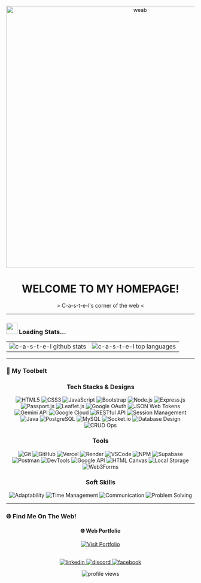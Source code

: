 <!-- 
  Hey! Welcome to my source code.
  This README is inspired by the Geocities / Y2K web aesthetic.
  Feel free to use it for your own page! :)
-->

<p align="center">
  
  <img src="https://media3.giphy.com/media/v1.Y2lkPTc5MGI3NjExbHd5eDFhbGFkM2p0bGtubnR1ZWlueXZtZXMzMmh4ejNsdW93NnpuZCZlcD12MV9pbnRlcm5hbF9naWZfYnlfaWQmY3Q9Zw/ckr4W2ppxPBeIF8dx4/giphy.gif" width="700" alt="weab">
</p>

<div id="header" align="center">
 <!-- <img src="https://media0.giphy.com/media/v1.Y2lkPTc5MGI3NjExMWdqY252YWFubG4yam9xcjRwZnBxMDlsMHhxbTZpZTZmdG0wc3YweSZlcD12MV9pbnRlcm5hbF9naWZfYnlfaWQmY3Q9Zw/ALV9PKDjbZvAVlMnT0/giphy.gif" width="100"/> --!>
  
  <h1>
    WELCOME TO MY HOMEPAGE!
  </h1>
  <p>
    > C-a-s-t-e-l's corner of the web <
  </p>
</div>

---

### <img src="https://media.giphy.com/media/WUlplcMpOCEmTGBtBW/giphy.gif" width="30"> Loading Stats...


<table align="center">
  <tr>
    <td valign="top">
      <img src="https://github-readme-stats.vercel.app/api?username=C-a-s-t-e-l&show_icons=true&locale=en&theme=synthwave&line_height=27" alt="c-a-s-t-e-l github stats" />
    </td>
    <td valign="top">
      <img src="https://github-readme-stats.vercel.app/api/top-langs?username=C-a-s-t-e-l&show_icons=true&locale=en&layout=compact&theme=synthwave" alt="c-a-s-t-e-l top languages" />
    </td>
  </tr>
</table>

---

### 💾 My Toolbelt

<h3 align="center">Tech Stacks & Designs</h3>
<p align="center">
  <img src="https://img.shields.io/badge/HTML-E34F26?style=for-the-badge&logo=html5&logoColor=white" alt="HTML5"/>
  <img src="https://img.shields.io/badge/CSS-1572B6?style=for-the-badge&logo=css3&logoColor=white" alt="CSS3"/>
  <img src="https://img.shields.io/badge/JavaScript-F7DF1E?style=for-the-badge&logo=javascript&logoColor=black" alt="JavaScript"/>
  <img src="https://img.shields.io/badge/Bootstrap-7952B3?style=for-the-badge&logo=bootstrap&logoColor=white" alt="Bootstrap"/>
  <img src="https://img.shields.io/badge/Node.js-339933?style=for-the-badge&logo=node.js&logoColor=white" alt="Node.js"/>
  <img src="https://img.shields.io/badge/Express.js-000000?style=for-the-badge&logo=express&logoColor=white" alt="Express.js"/>
  <img src="https://img.shields.io/badge/Passport.js-34E27A?style=for-the-badge&logo=passport&logoColor=white" alt="Passport.js"/>
  <img src="https://img.shields.io/badge/Leaflet.js-199900?style=for-the-badge&logo=leaflet&logoColor=white" alt="Leaflet.js"/>
  <img src="https://img.shields.io/badge/Google%20OAuth-4285F4?style=for-the-badge&logo=google&logoColor=white" alt="Google OAuth"/>
  <img src="https://img.shields.io/badge/JSON%20Web%20Tokens-000000?style=for-the-badge&logo=jsonwebtokens&logoColor=white" alt="JSON Web Tokens"/>
  <img src="https://img.shields.io/badge/Gemini%20API-4285F4?style=for-the-badge&logo=google-gemini&logoColor=white" alt="Gemini API"/>
  <img src="https://img.shields.io/badge/Google%20Cloud-4285F4?style=for-the-badge&logo=google-cloud&logoColor=white" alt="Google Cloud"/>
  <img src="https://img.shields.io/badge/RESTful%20API-005B9B?style=for-the-badge" alt="RESTful API"/>
  <img src="https://img.shields.io/badge/Session%20Mngmt-8A2BE2?style=for-the-badge" alt="Session Management"/>
  <img src="https://img.shields.io/badge/Java-ED8B00?style=for-the-badge&logo=openjdk&logoColor=white" alt="Java"/>
  <img src="https://img.shields.io/badge/PostgreSQL-4169E1?style=for-the-badge&logo=postgresql&logoColor=white" alt="PostgreSQL"/>
  <img src="https://img.shields.io/badge/MySQL-4479A1?style=for-the-badge&logo=mysql&logoColor=white" alt="MySQL"/>
  <img src="https://img.shields.io/badge/Socket.io-010101?style=for-the-badge&logo=socket.io&logoColor=white" alt="Socket.io"/>
  <img src="https://img.shields.io/badge/Database%20Design-FF4500?style=for-the-badge" alt="Database Design"/>
  <img src="https://img.shields.io/badge/CRUD%20Ops-32CD32?style=for-the-badge" alt="CRUD Ops"/>
</p>

<h3 align="center">Tools</h3>
<p align="center">
  <img src="https://img.shields.io/badge/Git-F05032?style=for-the-badge&logo=git&logoColor=white" alt="Git"/>
  <img src="https://img.shields.io/badge/GitHub-181717?style=for-the-badge&logo=github&logoColor=white" alt="GitHub"/>
  <img src="https://img.shields.io/badge/Vercel-000000?style=for-the-badge&logo=vercel&logoColor=white" alt="Vercel"/>
  <img src="https://img.shields.io/badge/Render-46E3B7?style=for-the-badge&logo=render&logoColor=white" alt="Render"/>
  <img src="https://img.shields.io/badge/VSCode-007ACC?style=for-the-badge&logo=visual-studio-code&logoColor=white" alt="VSCode"/>
  <img src="https://img.shields.io/badge/NPM-CB3837?style=for-the-badge&logo=npm&logoColor=white" alt="NPM"/>
  <img src="https://img.shields.io/badge/Supabase-3FCF8E?style=for-the-badge&logo=supabase&logoColor=white" alt="Supabase"/>
  <img src="https://img.shields.io/badge/Postman-FF6C37?style=for-the-badge&logo=postman&logoColor=white" alt="Postman"/>
  <img src="https://img.shields.io/badge/DevTools-4285F4?style=for-the-badge&logo=google-chrome&logoColor=white" alt="DevTools"/>
  <img src="https://img.shields.io/badge/Google%20API-4285F4?style=for-the-badge&logo=google&logoColor=white" alt="Google API"/>
  <img src="https://img.shields.io/badge/HTML%20Canvas-E34F26?style=for-the-badge&logo=html5&logoColor=white" alt="HTML Canvas"/>
  <img src="https://img.shields.io/badge/Local%20Storage-FFD700?style=for-the-badge" alt="Local Storage"/>
  <img src="https://img.shields.io/badge/Web3Forms-4CAF50?style=for-the-badge" alt="Web3Forms"/>
</p>

<h3 align="center">Soft Skills</h3>
<p align="center">
  <img src="https://img.shields.io/badge/Adaptability-20B2AA?style=for-the-badge" alt="Adaptability"/>
  <img src="https://img.shields.io/badge/Time%20Management-FF8C00?style=for-the-badge" alt="Time Management"/>
  <img src="https://img.shields.io/badge/Communication-4682B4?style=for-the-badge" alt="Communication"/>
  <img src="https://img.shields.io/badge/Problem%20Solving-9370DB?style=for-the-badge" alt="Problem Solving"/>
</p>

---

### 🌐 Find Me On The Web!


<div align="center">
  
  <h4>🌐 Web Portfolio</h4>
  <a href="https://c-a-s-t-e-l.github.io/Casport-v2">
    <img src="https://img.shields.io/badge/▲%20VISIT-000000?style=for-the-badge&logoColor=white" alt="Visit Portfolio"/>
  </a>
  <br/>
  <br/>
  
  <p>
    <a href="www.linkedin.com/in/cascodes">
      <img src="https://img.shields.io/badge/LinkedIn-0078D4?style=for-the-badge&logo=linkedin&logoColor=white" alt="linkedin" />
    </a>
    <a href="https://discordapp.com/users/567994015299928064">
      <img src="https://img.shields.io/badge/Discord-5865F2?style=for-the-badge&logo=discord&logoColor=white" alt="discord" />
    </a>
    <a href="https://www.facebook.com/profile.php?id=61579492107593">
      <img src="https://img.shields.io/badge/Facebook-1877F2?style=for-the-badge&logo=facebook&logoColor=white" alt="facebook" />
    </a>
  </p>
  
  <img src="https://komarev.com/ghpvc/?username=C-a-s-t-e-l&label=visitors&color=blue&style=for-the-badge" alt="profile views" />

</div>
